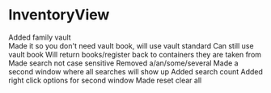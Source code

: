# InventoryView
Added family vault<br>
Made it so you don't need vault book, will use vault standard
Can still use vault book
Will return books/register back to containers they are taken from
Made search not case sensitive
Removed a/an/some/several
Made a second window where all searches will show up
Added search count
Added right click options for second window
Made reset clear all
